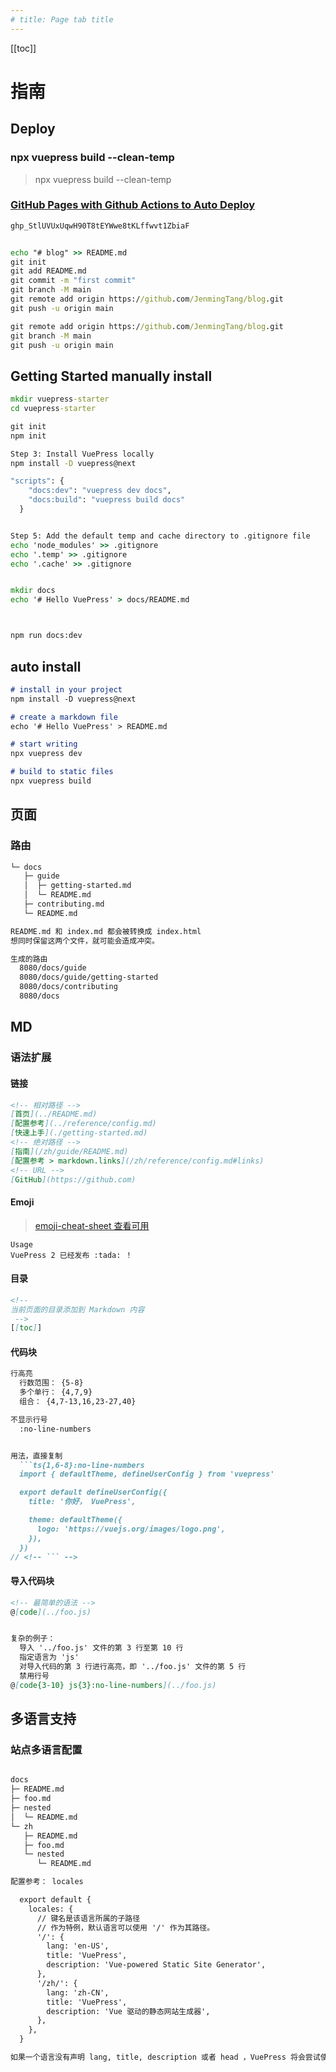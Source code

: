 ```yaml
---
# title: Page tab title
---
```

<!-- 
Anchor directory
 -->
[[toc]]
# 指南
## Deploy
### npx vuepress build --clean-temp

>npx vuepress build --clean-temp

### [GitHub Pages with Github Actions to Auto Deploy](https://v2.vuepress.vuejs.org/zh/guide/deployment.html#github-pages)

```cmd
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


echo "# blog" >> README.md
git init
git add README.md
git commit -m "first commit"
git branch -M main
git remote add origin https://github.com/JenmingTang/blog.git
git push -u origin main
```
```cmd
git remote add origin https://github.com/JenmingTang/blog.git
git branch -M main
git push -u origin main
```

## Getting Started manually install
```cmd
mkdir vuepress-starter
cd vuepress-starter

git init
npm init

Step 3: Install VuePress locally
npm install -D vuepress@next

"scripts": {
    "docs:dev": "vuepress dev docs",
    "docs:build": "vuepress build docs"
  }


Step 5: Add the default temp and cache directory to .gitignore file
echo 'node_modules' >> .gitignore
echo '.temp' >> .gitignore
echo '.cache' >> .gitignore


mkdir docs
echo '# Hello VuePress' > docs/README.md



npm run docs:dev
```
## auto install
```md
# install in your project
npm install -D vuepress@next

# create a markdown file
echo '# Hello VuePress' > README.md

# start writing
npx vuepress dev

# build to static files
npx vuepress build
```

## 页面
### 路由
```md
└─ docs
   ├─ guide
   │  ├─ getting-started.md
   │  └─ README.md
   ├─ contributing.md
   └─ README.md

README.md 和 index.md 都会被转换成 index.html
想同时保留这两个文件，就可能会造成冲突。

生成的路由
  8080/docs/guide
  8080/docs/guide/getting-started
  8080/docs/contributing
  8080/docs
```
## MD
### 语法扩展
#### 链接
```md
<!-- 相对路径 -->
[首页](../README.md)  
[配置参考](../reference/config.md)  
[快速上手](./getting-started.md)  
<!-- 绝对路径 -->
[指南](/zh/guide/README.md)  
[配置参考 > markdown.links](/zh/reference/config.md#links)  
<!-- URL -->
[GitHub](https://github.com) 
```
#### Emoji
>[emoji-cheat-sheet 查看可用](https://github.com/ikatyang/emoji-cheat-sheet)

```
Usage
VuePress 2 已经发布 :tada: ！
```

#### 目录
```md
<!-- 
当前页面的目录添加到 Markdown 内容
 -->
[[toc]]
```
#### 代码块
```md
行高亮
  行数范围： {5-8}
  多个单行： {4,7,9}
  组合： {4,7-13,16,23-27,40}

不显示行号
  :no-line-numbers 


用法，直接复制
  ```ts{1,6-8}:no-line-numbers
  import { defaultTheme, defineUserConfig } from 'vuepress'

  export default defineUserConfig({
    title: '你好， VuePress',

    theme: defaultTheme({
      logo: 'https://vuejs.org/images/logo.png',
    }),
  })
// <!-- ``` -->
```


#### 导入代码块
```md
<!-- 最简单的语法 -->
@[code](../foo.js)


复杂的例子：
  导入 '../foo.js' 文件的第 3 行至第 10 行
  指定语言为 'js'
  对导入代码的第 3 行进行高亮，即 '../foo.js' 文件的第 5 行
  禁用行号
@[code{3-10} js{3}:no-line-numbers](../foo.js)
```
## 多语言支持
### 站点多语言配置
```md

docs
├─ README.md
├─ foo.md
├─ nested
│  └─ README.md
└─ zh
   ├─ README.md
   ├─ foo.md
   └─ nested
      └─ README.md

```
```md
配置参考： locales

  export default {
    locales: {
      // 键名是该语言所属的子路径
      // 作为特例，默认语言可以使用 '/' 作为其路径。
      '/': {
        lang: 'en-US',
        title: 'VuePress',
        description: 'Vue-powered Static Site Generator',
      },
      '/zh/': {
        lang: 'zh-CN',
        title: 'VuePress',
        description: 'Vue 驱动的静态网站生成器',
      },
    },
  }

如果一个语言没有声明 lang, title, description 或者 head ，VuePress 将会尝试使用顶层配置的对应值。
```